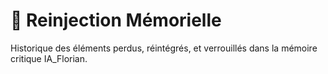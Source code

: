 # 🔁 Reinjection Mémorielle

Historique des éléments perdus, réintégrés, et verrouillés dans la mémoire critique IA_Florian.